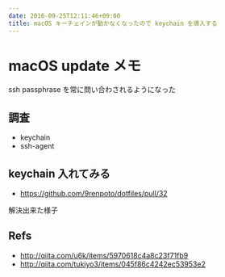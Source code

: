 ```yaml
---
date: 2016-09-25T12:11:46+09:00
title: macOS キーチェインが動かなくなったので keychain を導入する
---
```


# macOS update メモ

ssh passphrase を常に問い合わされるようになった

## 調査

- keychain
- ssh-agent

## keychain 入れてみる

- <https://github.com/9renpoto/dotfiles/pull/32>

解決出来た様子

## Refs

- <http://qiita.com/u6k/items/5970618c4a8c23f71fb9>
- <http://qiita.com/tukiyo3/items/045f86c4242ec53953e2>
